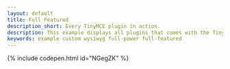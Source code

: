 ```yaml
---
layout: default
title: Full Featured
description_short: Every TinyMCE plugin in action.
description: This example displays all plugins that comes with the TinyMCE package.
keywords: example custom wysiwyg full-power full-featured
---
```


{% include codepen.html id="NGegZK" %}
